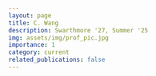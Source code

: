 ```yaml
---
layout: page
title: C. Wang
description: Swarthmore '27, Summer '25
img: assets/img/prof_pic.jpg
importance: 1
category: current
related_publications: false
---
```

